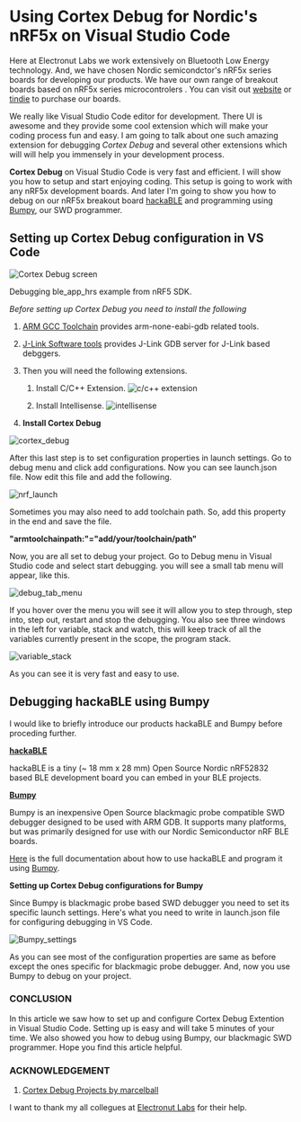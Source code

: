 # Using Cortex Debug for Nordic's nRF5x on Visual Studio Code

Here at Electronut Labs we work extensively on Bluetooth Low Energy technology. And, we have chosen Nordic semicondctor's nRF5x series boards for developing our products. We have our own range of breakout boards based on nRF5x series microcontrolers . You can visit out [website](https://electronut.in/portfolio/) or [tindie](https://www.tindie.com/stores/ElectronutLabs/) to purchase our boards. 

We really like Visual Studio Code editor for development. There UI is awesome and they provide some cool extension which will make your coding process fun and easy. I am going to talk about one such amazing extension for debugging *Cortex Debug* and several other extensions which will  will help you immensely in your development process.

**Cortex Debug** on Visual Studio Code is very fast and efficient. I will show you how to setup and start enjoying coding. This setup is going to work with any nRF5x development boards. And later I'm going to show you how to debug on our nRF5x breakout board [hackaBLE](https://electronut.in/portfolio/hackaBLE/) and programming using [Bumpy](https://electronut.in/portfolio/bumpy/), our SWD programmer.

## Setting up Cortex Debug configuration in VS Code

![Cortex Debug screen](https://github.com/electronut/electronut.github.io/blob/master/images/2018/07/cortex_debug.png)

Debugging ble_app_hrs example from nRF5 SDK. 

*Before setting up Cortex Debug you need to install the following*

1. [ARM GCC Toolchain](https://developer.arm.com/open-source/gnu-toolchain/gnu-rm/downloads) provides arm-none-eabi-gdb related tools.
2. [J-Link Software tools](https://www.segger.com/downloads/jlink) provides J-Link GDB server for J-Link based debggers.
3. Then you will need the following extensions.

    1. Install C/C++ Extension.
![c/c++ extension](https://github.com/electronut/electronut.github.io/blob/master/images/2018/07/cextension.png)

    2. Install Intellisense.
![intellisense](https://github.com/electronut/electronut.github.io/blob/master/images/2018/07/intellisense.png)

4. **Install Cortex Debug**

![cortex_debug](https://github.com/electronut/electronut.github.io/blob/master/images/2018/07/cortex_Debug.png)

After this last step is to set configuration properties in launch settings. Go to debug menu and click add configurations. Now you can see launch.json file. Now edit this file and add the following. 

![nrf_launch](https://github.com/electronut/electronut.github.io/blob/master/images/2018/07/nrf_launch.PNG)

Sometimes you may also need to add toolchain path. So, add this property in the end and save the file.

**"armtoolchainpath:"="add/your/toolchain/path"**

Now, you are all set to debug your project. Go to Debug menu in Visual Studio code and select start debugging. you will see a small tab menu will appear, like this.

![debug_tab_menu](https://github.com/electronut/electronut.github.io/blob/master/images/2018/07/tab_debug_menu.png)

If you hover over the menu you will see it will allow you to step through, step into, step out, restart and stop the debugging. You also see three windows in the left for variable, stack and watch, this will keep track of all the variables currently present in the scope, the program stack.

![variable_stack](https://github.com/electronut/electronut.github.io/blob/master/images/2018/07/stack_variable.png)

As you can see it is very fast and easy to use.

## Debugging hackaBLE using Bumpy

I would like to briefly introduce our products hackaBLE and Bumpy before proceding further. 

[**hackaBLE**](https://electronut.in/portfolio/hackaBLE/) 

hackaBLE is a tiny (~ 18 mm x 28 mm) Open Source Nordic nRF52832 based BLE development board you can embed in your BLE projects.

[**Bumpy**](https://electronut.in/portfolio/bumpy/)

Bumpy is an inexpensive Open Source blackmagic probe compatible SWD debugger designed to be used with ARM GDB. It supports many platforms, but was primarily designed for use with our Nordic Semiconductor nRF BLE boards. 

[Here](https://github.com/electronut/ElectronutLabs-hackaBLE) is the full documentation about how to use hackaBLE and program it using [Bumpy](https://github.com/electronut/ElectronutLabs-Bumpy). 

**Setting up Cortex Debug configurations for Bumpy**

Since Bumpy is blackmagic probe based SWD debugger you need to set its specific launch settings. Here's what you need to write in launch.json file for configuring debugging in VS Code.

![Bumpy_settings](https://github.com/electronut/electronut.github.io/blob/master/images/2018/07/bmp_settings.png)

As you can see most of the configuration properties are same as before except the ones specific for blackmagic probe debugger. And, now you use Bumpy to debug on your project.

### CONCLUSION 

In this article we saw how to set up and configure Cortex Debug Extention in Visual Studio Code. Setting up is easy and will take 5 minutes of your time. We also showed you how to debug using Bumpy, our blackmagic SWD programmer. Hope you find this article helpful.

### ACKNOWLEDGEMENT 

1. [Cortex Debug Projects by marcelball](https://marcelball.ca/projects/cortex-debug/)

I want to thank my all collegues at [Electronut Labs](https://electronut.in/) for their help.





















